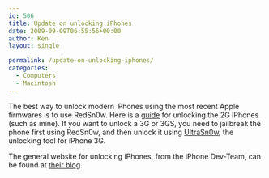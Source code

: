 ```yaml
---
id: 506
title: Update on unlocking iPhones
date: 2009-09-09T06:55:56+00:00
author: Ken
layout: single

permalink: /update-on-unlocking-iphones/
categories:
  - Computers
  - Macintosh
---
```

The best way to unlock modern iPhones using the most recent Apple firmwares is to use RedSn0w. Here is a [guide](http://www.iphonedownloadblog.com/2009/06/20/tutorial-iphone-30-unlock-redsn0w/) for unlocking the 2G iPhones (such as mine). If you want to unlock a 3G or 3GS, you need to jailbreak the phone first using RedSn0w, and then unlock it using [UltraSn0w](http://www.iphonedownloadblog.com/tag/ultrasn0w/), the unlocking tool for iPhone 3G.

The general website for unlocking iPhones, from the iPhone Dev-Team, can be found at [their blog](http://blog.iphone-dev.org/).

